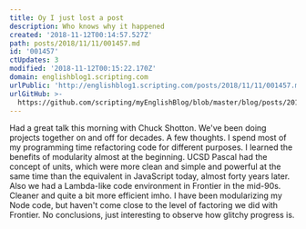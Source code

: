 ```yaml
---
title: Oy I just lost a post
description: Who knows why it happened
created: '2018-11-12T00:14:57.527Z'
path: posts/2018/11/11/001457.md
id: '001457'
ctUpdates: 3
modified: '2018-11-12T00:15:22.170Z'
domain: englishblog1.scripting.com
urlPublic: 'http://englishblog1.scripting.com/posts/2018/11/11/001457.md'
urlGitHub: >-
  https://github.com/scripting/myEnglishBlog/blob/master/blog/posts/2018/11/11/001457.md
---
```

Had a great talk this morning with Chuck Shotton. We've been doing projects together on and off for decades. A few thoughts. I spend most of my programming time refactoring code for different purposes. I learned the benefits of modularity almost at the beginning. UCSD Pascal had the concept of units, which were more clean and simple and powerful at the same time than the equivalent in JavaScript today, almost forty years later. Also we had a Lambda-like code environment in Frontier in the mid-90s. Cleaner and quite a bit more efficient imho. I have been modularizing my Node code, but haven't come close to the level of factoring we did with Frontier. No conclusions, just interesting to observe how glitchy progress is.